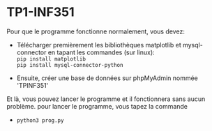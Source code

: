 # TP1-INF351

Pour que le programme fonctionne normalement, vous devez:

- Télécharger premièrement les bibliothèques matplotlib et mysql-connector en tapant les commandes (sur linux): <br/>
  ```pip install matplotlib``` 
  <br/>
  ```pip install mysql-connector-python```

- Ensuite, créer une base de données sur phpMyAdmin nommée 'TPINF351'

Et là, vous pouvez lancer le programme et il fonctionnera sans aucun problème. pour lancer le programme, vous tapez la commande
- ```python3 prog.py```

